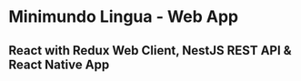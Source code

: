 # Minimundo Lingua - Web App

## React with Redux Web Client, NestJS REST API &amp; React Native App
